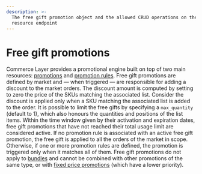 ```yaml
---
description: >-
  The free gift promotion object and the allowed CRUD operations on the related
  resource endpoint
---
```


# Free gift promotions

Commerce Layer provides a promotional engine built on top of two main resources: [promotions](https://docs.commercelayer.io/api/resources/promotions) and [promotion rules](https://docs.commercelayer.io/api/resources/promotion\_rules). Free gift promotions are defined by market and — when triggered — are responsible for adding a discount to the market orders. The discount amount is computed by setting to zero the price of the SKUs matching the associated list. Consider the discount is applied only when a SKU matching the associated list is added to the order. It is possible to limit the free gifts by specifying a `max_quantity` (default to 1), which also honours the quantities and positions of the list items. Within the time window given by their activation and expiration dates, free gift promotions that have not reached their total usage limit are considered active. If no promotion rule is associated with an active free gift promotion, the free gift is applied to all the orders of the market in scope. Otherwise, if one or more promotion rules are defined, the promotion is triggered only when it matches all of them. Free gift promotions do not apply to [bundles](https://docs.commercelayer.io/api/resources/bundles) and cannot be combined with other promotions of the same type, or with [fixed price promotions](https://docs.commercelayer.io/api/resources/fixed\_price\_promotions) (which have a lower priority).
